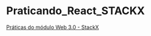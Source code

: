 # Praticando_React_STACKX
 <a href="https://portal.stackx.com.br/"> Práticas do módulo Web 3.0 - StackX </a> 
